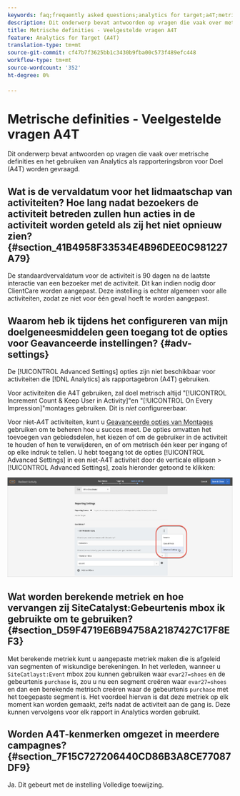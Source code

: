 ```yaml
---
keywords: faq;frequently asked questions;analytics for target;a4T;metric;metric definitions
description: Dit onderwerp bevat antwoorden op vragen die vaak over metrische definities en het gebruiken van Analytics als rapporteringsbron voor Doel (A4T) worden gevraagd.
title: Metrische definities - Veelgestelde vragen A4T
feature: Analytics for Target (A4T)
translation-type: tm+mt
source-git-commit: cf47b7f3625bb1c3430b9fba00c573f489efc448
workflow-type: tm+mt
source-wordcount: '352'
ht-degree: 0%

---
```



# Metrische definities - Veelgestelde vragen A4T

Dit onderwerp bevat antwoorden op vragen die vaak over metrische definities en het gebruiken van Analytics als rapporteringsbron voor Doel (A4T) worden gevraagd.

## Wat is de vervaldatum voor het lidmaatschap van activiteiten? Hoe lang nadat bezoekers de activiteit betreden zullen hun acties in de activiteit worden geteld als zij het niet opnieuw zien? {#section_41B4958F33534E4B96DEE0C981227A79}

De standaardvervaldatum voor de activiteit is 90 dagen na de laatste interactie van een bezoeker met de activiteit. Dit kan indien nodig door ClientCare worden aangepast. Deze instelling is echter algemeen voor alle activiteiten, zodat ze niet voor één geval hoeft te worden aangepast.

## Waarom heb ik tijdens het configureren van mijn doelgeneesmiddelen geen toegang tot de opties voor Geavanceerde instellingen? {#adv-settings}

De [!UICONTROL Advanced Settings] opties zijn niet beschikbaar voor activiteiten die [!DNL Analytics] als rapportagebron (A4T) gebruiken.

Voor activiteiten die A4T gebruiken, zal doel metrisch altijd &quot;[!UICONTROL Increment Count & Keep User in Activity]&quot;en &quot;[!UICONTROL On Every Impression]&quot;montages gebruiken. Dit is *niet* configureerbaar.

Voor niet-A4T activiteiten, kunt u [Geavanceerde opties van Montages](/help/c-activities/r-success-metrics/success-metrics.md#section_7CE95A2FA8F5438E936C365A6D43BC5B) gebruiken om te beheren hoe u succes meet. De opties omvatten het toevoegen van gebiedsdelen, het kiezen of om de gebruiker in de activiteit te houden of hen te verwijderen, en of om metrisch één keer per ingang of op elke indruk te tellen. U hebt toegang tot de opties [!UICONTROL Advanced Settings] in een niet-A4T activiteit door de verticale ellipsen > [!UICONTROL Advanced Settings], zoals hieronder getoond te klikken:

![Geavanceerde instellingen](/help/c-activities/r-success-metrics/assets/advanced-settings.png)

## Wat worden berekende metriek en hoe vervangen zij SiteCatalyst:Gebeurtenis mbox ik gebruikte om te gebruiken? {#section_D59F4719E6B94758A2187427C17F8EF3}

Met berekende metriek kunt u aangepaste metriek maken die is afgeleid van segmenten of wiskundige berekeningen. In het verleden, wanneer u `SiteCatlayst:Event` mbox zou kunnen gebruiken waar `evar27=shoes` en de gebeurtenis `purchase` is, zou u nu een segment creëren waar `evar27=shoes` en dan een berekende metrisch creëren waar de gebeurtenis `purchase` met het toegepaste segment is. Het voordeel hiervan is dat deze metriek op elk moment kan worden gemaakt, zelfs nadat de activiteit aan de gang is. Deze kunnen vervolgens voor elk rapport in Analytics worden gebruikt.

## Worden A4T-kenmerken omgezet in meerdere campagnes? {#section_7F15C727206440CD86B3A8CE77087DF9}

Ja. Dit gebeurt met de instelling Volledige toewijzing.

